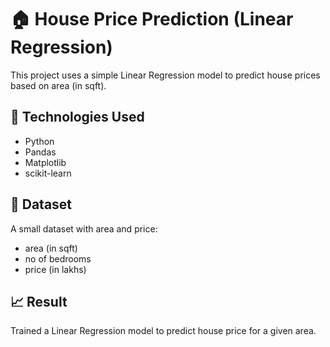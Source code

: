 # 🏠 House Price Prediction (Linear Regression)

This project uses a simple Linear Regression model to predict house prices based on area (in sqft).

## 🔧 Technologies Used
- Python
- Pandas
- Matplotlib
- scikit-learn

## 📁 Dataset
A small dataset with area and price:
- area (in sqft)
- no of bedrooms
- price (in lakhs)

## 📈 Result
Trained a Linear Regression model to predict house price for a given area.
